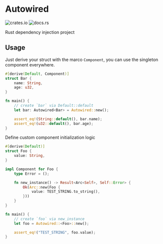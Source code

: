 # Autowired

![crates.io](https://img.shields.io/crates/v/autowired.svg)
![docs.rs](https://docs.rs/autowired/badge.svg)

Rust dependency injection project

## Usage

Just derive your struct with the marco `Component`, you can use the singleton component everywhere.

```rust
#[derive(Default, Component)]
struct Bar {
    name: String,
    age: u32,
}

fn main() {
    // create `bar` via Default::default
    let bar: Autowired<Bar> = Autowired::new();

    assert_eq!(String::default(), bar.name);
    assert_eq!(u32::default(), bar.age);
}
```

Define custom component initialization logic

```rust
#[derive(Default)]
struct Foo {
    value: String,
}

impl Component for Foo {
    type Error = ();

    fn new_instance() -> Result<Arc<Self>, Self::Error> {
        Ok(Arc::new(Foo {
            value: TEST_STRING.to_string(),
        }))
    }
}

fn main() {
    // create `foo` via new_instance
    let foo = Autowired::<Foo>::new();

    assert_eq!("TEST_STRING", foo.value);
}
```
